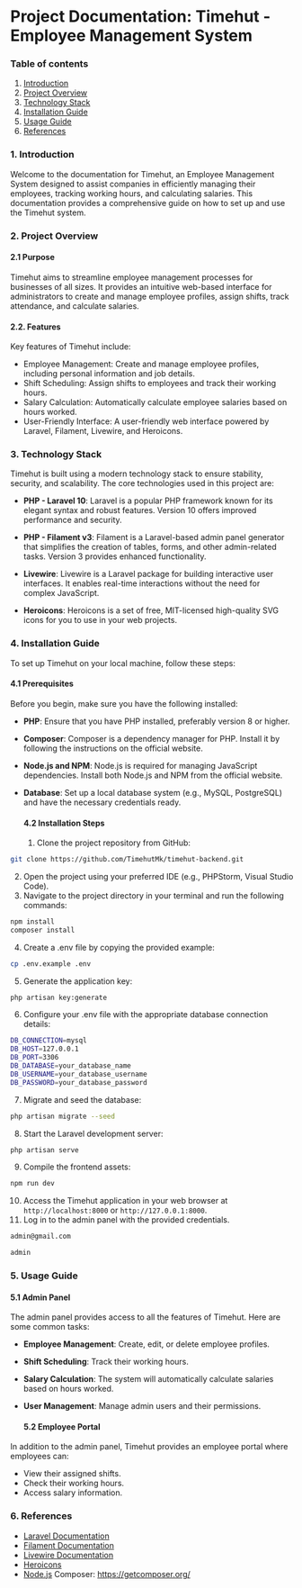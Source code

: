 # Project Documentation: Timehut - Employee Management System

### Table of contents

1. [Introduction](#1-introduction)
2. [Project Overview](#2-project-overview)
3. [Technology Stack](#3-technology-stack)
4. [Installation Guide](#4-installation-guide)
5. [Usage Guide](#5-usage-guide)
8. [References](#6-references)

### 1. Introduction
<p>
    Welcome to the documentation for Timehut, an Employee Management System designed to assist companies in efficiently managing their employees, tracking working hours, and calculating salaries. This documentation provides a comprehensive guide on how to set up and use the Timehut system.
</p>

### 2. Project Overview
#### 2.1 Purpose
<p>
    Timehut aims to streamline employee management processes for businesses of all sizes. It provides an intuitive web-based interface for administrators to create and manage employee profiles, assign shifts, track attendance, and calculate salaries.
</p>

#### 2.2. Features
Key features of Timehut include:

- Employee Management: Create and manage employee profiles, including personal information and job details.
- Shift Scheduling: Assign shifts to employees and track their working hours.
- Salary Calculation: Automatically calculate employee salaries based on hours worked.
- User-Friendly Interface: A user-friendly web interface powered by Laravel, Filament, Livewire, and Heroicons.

### 3. Technology Stack
Timehut is built using a modern technology stack to ensure stability, security, and scalability. The core technologies used in this project are:

- **PHP - Laravel 10**: Laravel is a popular PHP framework known for its elegant syntax and robust features. Version 10 offers improved performance and security.

- **PHP - Filament v3**: Filament is a Laravel-based admin panel generator that simplifies the creation of tables, forms, and other admin-related tasks. Version 3 provides enhanced functionality.

- **Livewire**: Livewire is a Laravel package for building interactive user interfaces. It enables real-time interactions without the need for complex JavaScript.

- **Heroicons**: Heroicons is a set of free, MIT-licensed high-quality SVG icons for you to use in your web projects.

### 4. Installation Guide
To set up Timehut on your local machine, follow these steps:
#### 4.1 Prerequisites
Before you begin, make sure you have the following installed:
- **PHP**: Ensure that you have PHP installed, preferably version 8 or higher.

- **Composer**: Composer is a dependency manager for PHP. Install it by following the instructions on the official website.

- **Node.js and NPM**: Node.js is required for managing JavaScript dependencies. Install both Node.js and NPM from the official website.

- **Database**: Set up a local database system (e.g., MySQL, PostgreSQL) and have the necessary credentials ready.

  #### 4.2 Installation Steps
  1. Clone the project repository from GitHub:
```bash
git clone https://github.com/TimehutMk/timehut-backend.git
```
  2. Open the project using your preferred IDE (e.g., PHPStorm, Visual Studio Code).
  3. Navigate to the project directory in your terminal and run the following commands:
```bash
npm install
composer install
```
  4. Create a .env file by copying the provided example:
```bash
cp .env.example .env
```
  5. Generate the application key:
```bash
php artisan key:generate
```
  6. Configure your .env file with the appropriate database connection details:
```bash
DB_CONNECTION=mysql
DB_HOST=127.0.0.1
DB_PORT=3306
DB_DATABASE=your_database_name
DB_USERNAME=your_database_username
DB_PASSWORD=your_database_password
```
  7. Migrate and seed the database:
```bash
php artisan migrate --seed
```
  8. Start the Laravel development server:
```bash
php artisan serve
```
  9. Compile the frontend assets:
```bash
npm run dev
```
  10. Access the Timehut application in your web browser at `http://localhost:8000` or `http://127.0.0.1:8000`.
  11. Log in to the admin panel with the provided credentials.
```bash
admin@gmail.com
```
```bash
admin
```

### 5. Usage Guide
#### 5.1 Admin Panel
<p>
    The admin panel provides access to all the features of Timehut. Here are some common tasks:
</p>

- **Employee Management**: Create, edit, or delete employee profiles.
- **Shift Scheduling**: Track their working hours.
- **Salary Calculation**: The system will automatically calculate salaries based on hours worked.
- **User Management**: Manage admin users and their permissions.

  #### 5.2 Employee Portal
<p>
    In addition to the admin panel, Timehut provides an employee portal where employees can:
</p>

- View their assigned shifts.
- Check their working hours.
- Access salary information.

### 6. References

- [Laravel Documentation](https://laravel.com/docs/10)
- [Filament Documentation](https://docs.filamentadmin.com/v3/)
- [Livewire Documentation](https://laravel-livewire.com/docs/2.x/)
- [Heroicons](https://heroicons.com/)
- [Node.js](https://nodejs.org/)
Composer: https://getcomposer.org/
